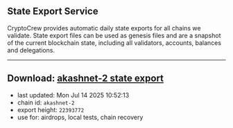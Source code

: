 ## State Export Service
CryptoCrew provides automatic daily state exports for all chains we validate. State export files can be used as genesis files and are a snapshot of the current blockchain state, including all validators, accounts, balances and delegations.

---
**Download: [akashnet-2 state export](https://dl-eu2.ccvalidators.com/SERVICE/akash/akashnet-2_export_22393772.json)**
---

- last updated: Mon Jul 14 2025 10:52:13
- chain id: `akashnet-2`
- export height: `22393772`
- use for: airdrops, local tests, chain recovery
